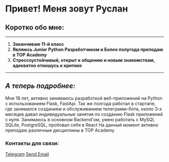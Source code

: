 # **Привет! Меня зовут Руслан**
## Коротко обо мне:
---
1. **Заканчиваю 11-й класс**
2. **Являюсь Junior Python Разработчиком и Более полугода преподаю в TOP Academy**
3. **Стрессоустойчивый, открыт к общению и новым знакомствам, адекватно отношусь к критике**
---
## ***А теперь подробнее:***
Мне 18 лет, активно занимаюсь разработкой веб-приложений на Python с использованием Flask, FastApi.
Так же полгода работал в стартапе, где занимался созданием и обслуживанием телеграмм-бота, около 3-х месяцев давал индивидуальные занятия по созданию Flask приложений с нуля.
Занимаюсь в основном Backend'ом, умею работать с MySQl, SQLite, PostgreSQL, пробовал себя в React
На данный момент активно преподаю различные дисциплины в TOP Academy
### Контакты для связи:
[Telegram](https://t.me/Ad1ozZz)
[Send Email](mailto:sagrus12042007@gmail.com)

